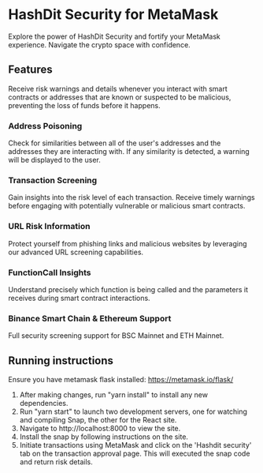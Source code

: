 # HashDit Security for MetaMask

Explore the power of HashDit Security and fortify your MetaMask experience. Navigate the crypto space with confidence.

## Features

Receive risk warnings and details whenever you interact with smart contracts or addresses that are known or suspected to be malicious, preventing the loss of funds before it happens.

### Address Poisoning

Check for similarities between all of the user's addresses and the addresses they are interacting with. If any similarity is detected, a warning will be displayed to the user.

### Transaction Screening

Gain insights into the risk level of each transaction. Receive timely warnings before engaging with potentially vulnerable or malicious smart contracts.

### URL Risk Information

Protect yourself from phishing links and malicious websites by leveraging our advanced URL screening capabilities.

### FunctionCall Insights

Understand precisely which function is being called and the parameters it receives during smart contract interactions.

### Binance Smart Chain & Ethereum Support

Full security screening support for BSC Mainnet and ETH Mainnet.

## Running instructions

Ensure you have metamask flask installed: https://metamask.io/flask/

1. After making changes, run "yarn install" to install any new dependencies.
2. Run "yarn start" to launch two development servers, one for watching and compiling Snap, the other for the React site.
3. Navigate to http://localhost:8000 to view the site.
4. Install the snap by following instructions on the site.
5. Initiate transactions using MetaMask and click on the 'Hashdit security' tab on the transaction approval page. This will executed the snap code and return risk details.
